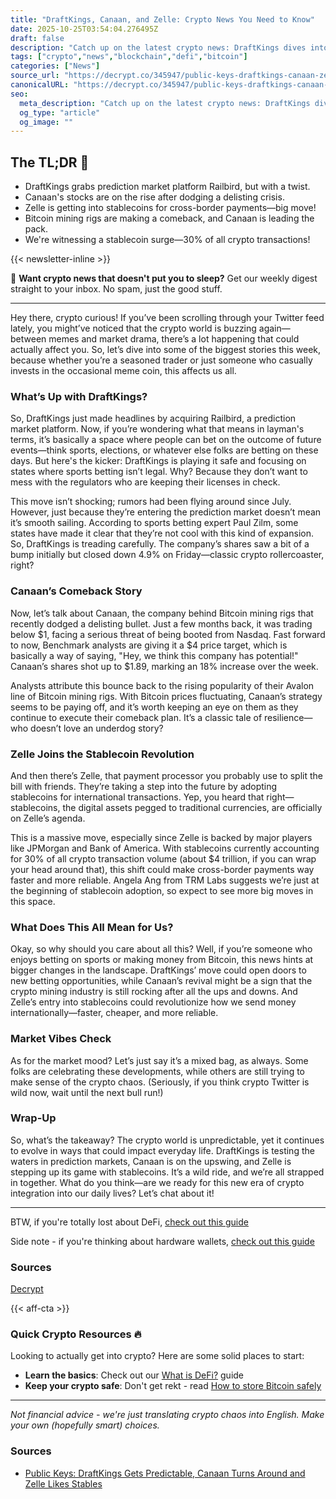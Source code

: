 ```yaml
---
title: "DraftKings, Canaan, and Zelle: Crypto News You Need to Know"
date: 2025-10-25T03:54:04.276495Z
draft: false
description: "Catch up on the latest crypto news: DraftKings dives into prediction markets, Canaan bounces back, and Zelle embraces stablecoins!"
tags: ["crypto","news","blockchain","defi","bitcoin"]
categories: ["News"]
source_url: "https://decrypt.co/345947/public-keys-draftkings-canaan-zelle-stablecoins"
canonicalURL: "https://decrypt.co/345947/public-keys-draftkings-canaan-zelle-stablecoins"
seo:
  meta_description: "Catch up on the latest crypto news: DraftKings dives into prediction markets, Canaan bounces back, and Zelle embraces stablecoins!"
  og_type: "article"
  og_image: ""
---
```


## The TL;DR 📝

- DraftKings grabs prediction market platform Railbird, but with a twist.
- Canaan's stocks are on the rise after dodging a delisting crisis.
- Zelle is getting into stablecoins for cross-border payments—big move!
- Bitcoin mining rigs are making a comeback, and Canaan is leading the pack.
- We're witnessing a stablecoin surge—30% of all crypto transactions!

{{< newsletter-inline >}}

📧 **Want crypto news that doesn't put you to sleep?** Get our weekly digest straight to your inbox. No spam, just the good stuff.

---

Hey there, crypto curious! If you’ve been scrolling through your Twitter feed lately, you might’ve noticed that the crypto world is buzzing again—between memes and market drama, there’s a lot happening that could actually affect you. So, let’s dive into some of the biggest stories this week, because whether you’re a seasoned trader or just someone who casually invests in the occasional meme coin, this affects us all.

### What’s Up with DraftKings?
So, DraftKings just made headlines by acquiring Railbird, a prediction market platform. Now, if you’re wondering what that means in layman's terms, it’s basically a space where people can bet on the outcome of future events—think sports, elections, or whatever else folks are betting on these days. But here's the kicker: DraftKings is playing it safe and focusing on states where sports betting isn’t legal. Why? Because they don’t want to mess with the regulators who are keeping their licenses in check. 

This move isn’t shocking; rumors had been flying around since July. However, just because they’re entering the prediction market doesn’t mean it’s smooth sailing. According to sports betting expert Paul Zilm, some states have made it clear that they’re not cool with this kind of expansion. So, DraftKings is treading carefully. The company’s shares saw a bit of a bump initially but closed down 4.9% on Friday—classic crypto rollercoaster, right?

### Canaan’s Comeback Story
Now, let’s talk about Canaan, the company behind Bitcoin mining rigs that recently dodged a delisting bullet. Just a few months back, it was trading below $1, facing a serious threat of being booted from Nasdaq. Fast forward to now, Benchmark analysts are giving it a $4 price target, which is basically a way of saying, "Hey, we think this company has potential!" Canaan’s shares shot up to $1.89, marking an 18% increase over the week. 

Analysts attribute this bounce back to the rising popularity of their Avalon line of Bitcoin mining rigs. With Bitcoin prices fluctuating, Canaan’s strategy seems to be paying off, and it’s worth keeping an eye on them as they continue to execute their comeback plan. It’s a classic tale of resilience—who doesn’t love an underdog story?

### Zelle Joins the Stablecoin Revolution
And then there’s Zelle, that payment processor you probably use to split the bill with friends. They’re taking a step into the future by adopting stablecoins for international transactions. Yep, you heard that right—stablecoins, the digital assets pegged to traditional currencies, are officially on Zelle’s agenda. 

This is a massive move, especially since Zelle is backed by major players like JPMorgan and Bank of America. With stablecoins currently accounting for 30% of all crypto transaction volume (about $4 trillion, if you can wrap your head around that), this shift could make cross-border payments way faster and more reliable. Angela Ang from TRM Labs suggests we’re just at the beginning of stablecoin adoption, so expect to see more big moves in this space.

### What Does This All Mean for Us?
Okay, so why should you care about all this? Well, if you’re someone who enjoys betting on sports or making money from Bitcoin, this news hints at bigger changes in the landscape. DraftKings’ move could open doors to new betting opportunities, while Canaan’s revival might be a sign that the crypto mining industry is still rocking after all the ups and downs. And Zelle’s entry into stablecoins could revolutionize how we send money internationally—faster, cheaper, and more reliable.

### Market Vibes Check
As for the market mood? Let’s just say it’s a mixed bag, as always. Some folks are celebrating these developments, while others are still trying to make sense of the crypto chaos. (Seriously, if you think crypto Twitter is wild now, wait until the next bull run!)

### Wrap-Up
So, what’s the takeaway? The crypto world is unpredictable, yet it continues to evolve in ways that could impact everyday life. DraftKings is testing the waters in prediction markets, Canaan is on the upswing, and Zelle is stepping up its game with stablecoins. It’s a wild ride, and we’re all strapped in together. What do you think—are we ready for this new era of crypto integration into our daily lives? Let’s chat about it!

---

BTW, if you're totally lost about DeFi, [check out this guide](/pages/what-is-defi/)

Side note - if you're thinking about hardware wallets, [check out this guide](/pages/best-hardware-wallets/)

### Sources
[Decrypt](https://decrypt.co/345947/public-keys-draftkings-canaan-zelle-stablecoins)

{{< aff-cta >}}

### Quick Crypto Resources 🔥

Looking to actually get into crypto? Here are some solid places to start:
- **Learn the basics**: Check out our [What is DeFi?](/pages/what-is-defi/) guide
- **Keep your crypto safe**: Don't get rekt - read [How to store Bitcoin safely](/pages/how-to-store-bitcoin-safely/)


---

_Not financial advice - we're just translating crypto chaos into English. Make your own (hopefully smart) choices._

### Sources
- [Public Keys: DraftKings Gets Predictable, Canaan Turns Around and Zelle Likes Stables](https://decrypt.co/345947/public-keys-draftkings-canaan-zelle-stablecoins)

